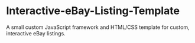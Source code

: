 Interactive-eBay-Listing-Template
=================================

A small custom JavaScript framework and HTML/CSS template for custom, interactive eBay listings.
